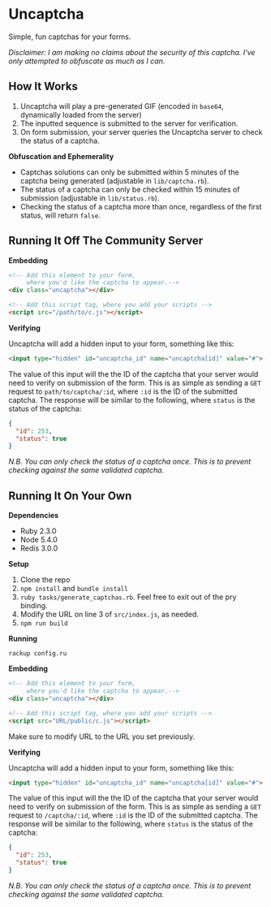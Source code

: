 # Uncaptcha

Simple, fun captchas for your forms.

_Disclaimer: I am making no claims about the security of this captcha. I've only attempted to obfuscate as much as I can._

## How It Works

1. Uncaptcha will play a pre-generated GIF (encoded in `base64`, dynamically loaded from the server)
2. The inputted sequence is submitted to the server for verification.
3. On form submission, your server queries the Uncaptcha server to check the status of a captcha.

**Obfuscation and Ephemerality**

- Captchas solutions can only be submitted within 5 minutes of the captcha being generated (adjustable in `lib/captcha.rb`).
- The status of a captcha can only be checked within 15 minutes of submission (adjustable in `lib/status.rb`).
- Checking the status of a captcha more than once, regardless of the first status, will return `false`.

## Running It Off The Community Server

**Embedding**

```html
<!-- Add this element to your form,
     where you'd like the captcha to appear.-->
<div class="uncaptcha"></div>

<!-- Add this script tag, where you add your scripts -->
<script src="/path/to/c.js"></script>
```

**Verifying**

Uncaptcha will add a hidden input to your form, something like this:

```html
<input type="hidden" id="uncaptcha_id" name="uncaptcha[id]" value="#">
```

The value of this input will the the ID of the captcha that your server would need to verify on submission of the form. This is as simple as sending a `GET` request to `path/to/captcha/:id`, where `:id` is the ID of the submitted captcha. The response will be similar to the following, where `status` is the status of the captcha:

```json
{
  "id": 253,
  "status": true
}
```

_N.B. You can only check the status of a captcha once. This is to prevent checking against the same validated captcha._

## Running It On Your Own

**Dependencies**

- Ruby 2.3.0
- Node 5.4.0
- Redis 3.0.0

**Setup**

1. Clone the repo
2. `npm install` and `bundle install`
3. `ruby tasks/generate_captchas.rb`. Feel free to exit out of the pry binding.
4. Modify the URL on line 3 of `src/index.js`, as needed.
5. `npm run build`

**Running**

`rackup config.ru`

**Embedding**

```html
<!-- Add this element to your form,
     where you'd like the captcha to appear.-->
<div class="uncaptcha"></div>

<!-- Add this script tag, where you add your scripts -->
<script src="URL/public/c.js"></script>
```

Make sure to modify URL to the URL you set previously.

**Verifying**

Uncaptcha will add a hidden input to your form, something like this:

```html
<input type="hidden" id="uncaptcha_id" name="uncaptcha[id]" value="#">
```

The value of this input will the the ID of the captcha that your server would need to verify on submission of the form. This is as simple as sending a `GET` request to `/captcha/:id`, where `:id` is the ID of the submitted captcha. The response will be similar to the following, where `status` is the status of the captcha:

```json
{
  "id": 253,
  "status": true
}
```

_N.B. You can only check the status of a captcha once. This is to prevent checking against the same validated captcha._
